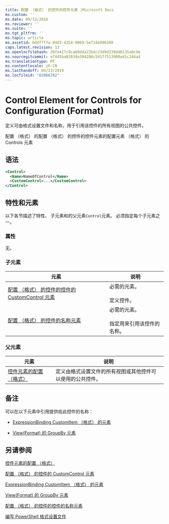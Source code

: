```yaml
---
title: 配置 （格式） 的控件的控件元素 |Microsoft Docs
ms.custom: ''
ms.date: 09/13/2016
ms.reviewer: ''
ms.suite: ''
ms.tgt_pltfrm: ''
ms.topic: article
ms.assetid: bddf7ffa-04d3-4354-90b9-5e714e096260
caps.latest.revision: 13
ms.openlocfilehash: 26fe417c9ca60dda22bdc23d9d339d40135a0c9b
ms.sourcegitcommit: e7445ba8203da304286c591ff513900ad1c244a4
ms.translationtype: MT
ms.contentlocale: zh-CN
ms.lasthandoff: 04/23/2019
ms.locfileid: "62066782"
---
```

# <a name="control-element-for-controls-for-configuration-format"></a>Control Element for Controls for Configuration (Format)

定义可由格式设置文件和名称，用于引用该控件的所有视图的公共控件。

配置 （格式） 的配置 （格式） 的控件的控件元素的配置元素 （格式） 的 Controls 元素

## <a name="syntax"></a>语法

```xml
<Control>
  <Name>NameOfControl</Name>
  <CustomControl>...</CustomControl>
</Control>
```

## <a name="attributes-and-elements"></a>特性和元素

以下各节描述了特性、 子元素和的父元素`Control`元素。 必须指定每个子元素之一。

### <a name="attributes"></a>属性

无。

### <a name="child-elements"></a>子元素

|元素|说明|
|-------------|-----------------|
|[配置 （格式） 的控件的控件的 CustomControl 元素](./customcontrol-element-for-control-for-controls-for-configuration-format.md)|必需的元素。<br /><br /> 定义控件。|
|[配置 （格式） 的控件的名称元素](./name-element-for-control-for-controls-for-configuration-format.md)|必需的元素。<br /><br /> 指定用来引用该控件的名称。|

### <a name="parent-elements"></a>父元素

|元素|说明|
|-------------|-----------------|
|[控件元素的配置 （格式）](./controls-element-for-configuration-format.md)|定义由格式设置文件的所有视图或其他控件可以使用的公共控件。|

## <a name="remarks"></a>备注

可以在以下元素中引用提供给此控件的名称：

- [ExpressionBinding CustomItem （格式） 的元素](./expressionbinding-element-for-customitem-for-controls-for-configuration-format.md)

- [View(Format) 的 GroupBy 元素](./groupby-element-for-view-format.md)

## <a name="see-also"></a>另请参阅

[控件元素的配置 （格式）](./controls-element-for-configuration-format.md)

[配置 （格式） 的控件的 CustomControl 元素](./customcontrol-element-for-control-for-controls-for-configuration-format.md)

[ExpressionBinding CustomItem （格式） 的元素](./expressionbinding-element-for-customitem-for-controls-for-configuration-format.md)

[View(Format) 的 GroupBy 元素](./groupby-element-for-view-format.md)

[配置 （格式） 的控件的控件的名称元素](./name-element-for-control-for-controls-for-configuration-format.md)

[编写 PowerShell 格式设置文件](./writing-a-powershell-formatting-file.md)

